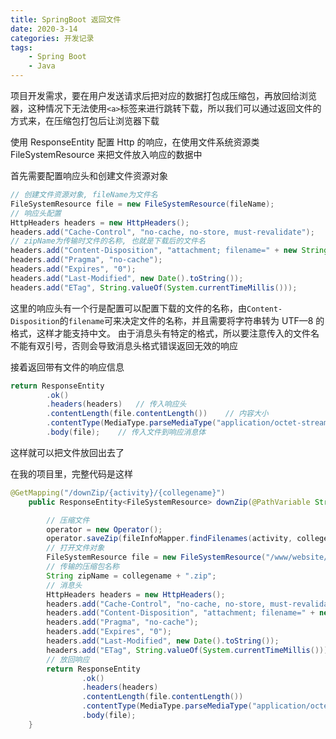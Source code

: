 ```yaml
---
title: SpringBoot 返回文件
date: 2020-3-14
categories: 开发记录
tags:
    - Spring Boot
    - Java
---
```


项目开发需求，要在用户发送请求后把对应的数据打包成压缩包，再放回给浏览器，这种情况下无法使用`<a>`标签来进行跳转下载，所以我们可以通过返回文件的方式来，在压缩包打包后让浏览器下载

使用 ResponseEntity 配置 Http 的响应，在使用文件系统资源类 FileSystemResource 来把文件放入响应的数据中

<!--more-->

首先需要配置响应头和创建文件资源对象

```Java
// 创建文件资源对象, fileName为文件名
FileSystemResource file = new FileSystemResource(fileName);
// 响应头配置
HttpHeaders headers = new HttpHeaders();
headers.add("Cache-Control", "no-cache, no-store, must-revalidate");
// zipName为传输时文件的名称, 也就是下载后的文件名
headers.add("Content-Disposition", "attachment; filename=" + new String(zipName.getBytes(StandardCharsets.UTF_8), StandardCharsets.ISO_8859_1));
headers.add("Pragma", "no-cache");
headers.add("Expires", "0");
headers.add("Last-Modified", new Date().toString());
headers.add("ETag", String.valueOf(System.currentTimeMillis()));
```

这里的响应头有一个行是配置可以配置下载的文件的名称，由`Content-Disposition`的`filename`可来决定文件的名称，并且需要将字符串转为 UTF—8 的格式，这样才能支持中文。
由于消息头有特定的格式，所以要注意传入的文件名不能有双引号，否则会导致消息头格式错误返回无效的响应

接着返回带有文件的响应信息

```Java
return ResponseEntity
        .ok()
        .headers(headers)   // 传入响应头
        .contentLength(file.contentLength())    // 内容大小
        .contentType(MediaType.parseMediaType("application/octet-stream"))  // 传输类型
        .body(file);    // 传入文件到响应消息体
```

这样就可以把文件放回出去了

在我的项目里，完整代码是这样

```Java
@GetMapping("/downZip/{activity}/{collegename}")
    public ResponseEntity<FileSystemResource> downZip(@PathVariable String activity, @PathVariable String collegename) throws IOException {

        // 压缩文件
        operator = new Operator();
        operator.saveZip(fileInfoMapper.findFilenames(activity, collegename), activity, collegename);
        // 打开文件对象
        FileSystemResource file = new FileSystemResource("/www/website/contribute/static/" + activity + "/" + collegename + ".zip");
        // 传输的压缩包名称
        String zipName = collegename + ".zip";
        // 消息头
        HttpHeaders headers = new HttpHeaders();
        headers.add("Cache-Control", "no-cache, no-store, must-revalidate");
        headers.add("Content-Disposition", "attachment; filename=" + new String(zipName.getBytes(StandardCharsets.UTF_8), StandardCharsets.ISO_8859_1));
        headers.add("Pragma", "no-cache");
        headers.add("Expires", "0");
        headers.add("Last-Modified", new Date().toString());
        headers.add("ETag", String.valueOf(System.currentTimeMillis()));
        // 放回响应
        return ResponseEntity
                .ok()
                .headers(headers)
                .contentLength(file.contentLength())
                .contentType(MediaType.parseMediaType("application/octet-stream"))
                .body(file);
    }
```
